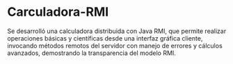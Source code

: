# Carculadora-RMI
Se desarrolló una calculadora distribuida con Java RMI, que permite realizar operaciones básicas y científicas desde una interfaz gráfica cliente, invocando métodos remotos del servidor con manejo de errores y cálculos avanzados, demostrando la transparencia del modelo RMI.
